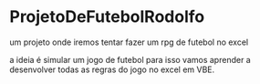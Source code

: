 # ProjetoDeFutebolRodolfo
um projeto onde iremos tentar fazer um rpg de futebol no excel

a ideia é simular um jogo de futebol para isso vamos aprender a desenvolver todas as regras do jogo no excel em VBE.

